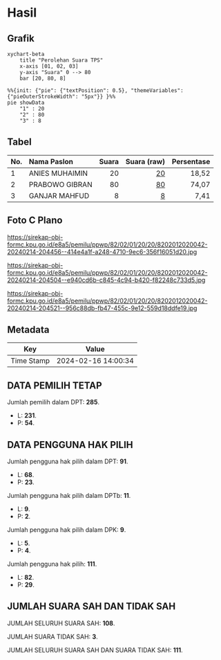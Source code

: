 # Hasil

## Grafik

```mermaid
xychart-beta
    title "Perolehan Suara TPS"
    x-axis [01, 02, 03]
    y-axis "Suara" 0 --> 80
    bar [20, 80, 8]
```

```mermaid
%%{init: {"pie": {"textPosition": 0.5}, "themeVariables": {"pieOuterStrokeWidth": "5px"}} }%%
pie showData
    "1" : 20
    "2" : 80
    "3" : 8
```

## Tabel

| No. | Nama Paslon    | Suara | Suara (raw) | Persentase |
|:--- |:-------------- | -----:| -----------:| ----------:|
| 1   | ANIES MUHAIMIN | 20    | [20][p-1]   | 18,52      |
| 2   | PRABOWO GIBRAN | 80    | [80][p-2]   | 74,07      |
| 3   | GANJAR MAHFUD  | 8     | [8][p-3]    | 7,41       |


[p-1]: https://github.com/gigit-pemilu/pemilu-2024-82-maluku-utara/blob/main/pilpres/hitung-suara/sub/82-maluku-utara/sub/02-halmahera-tengah/sub/01-weda/sub/2020-fidy-jaya/sub/042-tps/sub/paslon-1.txt
[p-2]: https://github.com/gigit-pemilu/pemilu-2024-82-maluku-utara/blob/main/pilpres/hitung-suara/sub/82-maluku-utara/sub/02-halmahera-tengah/sub/01-weda/sub/2020-fidy-jaya/sub/042-tps/sub/paslon-2.txt
[p-3]: https://github.com/gigit-pemilu/pemilu-2024-82-maluku-utara/blob/main/pilpres/hitung-suara/sub/82-maluku-utara/sub/02-halmahera-tengah/sub/01-weda/sub/2020-fidy-jaya/sub/042-tps/sub/paslon-3.txt

## Foto C Plano

https://sirekap-obj-formc.kpu.go.id/e8a5/pemilu/ppwp/82/02/01/20/20/8202012020042-20240214-204456--414e4a1f-a248-4710-9ec6-356f16051d20.jpg

https://sirekap-obj-formc.kpu.go.id/e8a5/pemilu/ppwp/82/02/01/20/20/8202012020042-20240214-204504--e940cd6b-c845-4c94-b420-f82248c733d5.jpg

https://sirekap-obj-formc.kpu.go.id/e8a5/pemilu/ppwp/82/02/01/20/20/8202012020042-20240214-204521--956c88db-fb47-455c-9e12-559d18ddfe19.jpg


## Metadata

| Key        | Value               |
| ---------- | ------------------- |
| Time Stamp | 2024-02-16 14:00:34 |


## DATA PEMILIH TETAP

Jumlah pemilih dalam DPT: **285**.
 * L: **231**.
 * P: **54**.

## DATA PENGGUNA HAK PILIH

Jumlah pengguna hak pilih dalam DPT: **91**.
 * L: **68**.
 * P: **23**.

Jumlah pengguna hak pilih dalam DPTb: **11**.
 * L: **9**.
 * P: **2**.

Jumlah pengguna hak pilih dalam DPK: **9**.
 * L: **5**.
 * P: **4**.

Jumlah pengguna hak pilih: **111**.
 * L: **82**.
 * P: **29**.

## JUMLAH SUARA SAH DAN TIDAK SAH

JUMLAH SELURUH SUARA SAH: **108**.

JUMLAH SUARA TIDAK SAH: **3**.

JUMLAH SELURUH SUARA SAH DAN SUARA TIDAK SAH: **111**.


